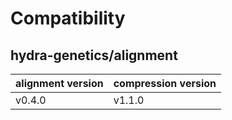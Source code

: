 # Compatibility
## hydra-genetics/alignment

| alignment version | compression version |
| --- | --- |
|v0.4.0|  v1.1.0 |

